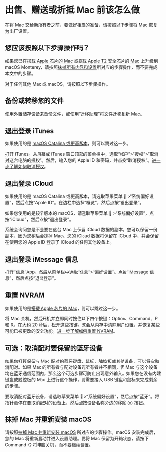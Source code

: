 # 出售、赠送或折抵 Mac 前该怎么做

在将 Mac 交给新所有者之前，要做好相应的准备，请按照以下步骤将 Mac 恢复为出厂设置。

## 您应该按照以下步骤操作吗？

如果您已在[搭载 Apple 芯片的 Mac](https://support.apple.com/zh-cn/HT211814) 或[搭载 Apple T2 安全芯片的 Mac](https://support.apple.com/zh-cn/HT208862) 上升级到 macOS Monterey，请按照[抹掉所有内容和设置](https://support.apple.com/zh-cn/HT212749)所对应的步骤操作，而不要完成本文中的步骤。

对于任何其他 Mac 或 macOS，请按照以下步骤操作。

 

## 备份或转移您的文件

使用外置储存设备来[备份文件](https://support.apple.com/zh-cn/mac-backup)，或使用“迁移助理”[将文件迁移到新 Mac](https://support.apple.com/zh-cn/HT204350)。

 

## 退出登录 iTunes

如果使用的是 [macOS Catalina 或更高版本](https://support.apple.com/zh-cn/HT201260)，则可以跳过这一步。

打开 iTunes。从屏幕或 iTunes 窗口顶部的菜单栏中，选取“帐户”>“授权”>“取消对这台电脑的授权”。然后，输入您的 Apple ID 和密码，并点按“取消授权”。[进一步了解如何取消授权](https://support.apple.com/zh-cn/HT204385)。

 

## 退出登录 iCloud

如果使用的是 macOS Catalina 或更高版本，请选取苹果菜单  >“系统偏好设置”，然后点按“Apple ID”。在边栏中选择“概览”，然后点按“退出登录”。

如果您使用的是较早版本的 macOS，请选取苹果菜单  >“系统偏好设置”，点按“iCloud”，然后点按“退出登录”。

系统会询问您是不是要在这台 Mac 上保留 iCloud 数据的副本。您可以保留一份副本，因为您稍后会抹掉 Mac。您的 iCloud 数据将保留在 iCloud 中，并会保留在使用您的 Apple ID 登录了 iCloud 的任何其他设备上。

 

## 退出登录 iMessage 信息

打开“信息”App，然后从菜单栏中选取“信息”>“偏好设置”。点按“iMessage 信息”，然后点按“退出登录”。

 

## 重置 NVRAM

如果使用的是[搭载 Apple 芯片的 Mac](https://support.apple.com/zh-cn/HT211814)，则可以跳过这一步。

将 Mac 关机，然后开机并立即同时按住以下四个按键：Option、Command、P 和 R。在大约 20 秒后，松开这些按键。这会从内存中清除用户设置，并恢复某些可能已被更改的安全功能。[进一步了解如何重置 NVRAM](https://support.apple.com/zh-cn/HT204063)。

 

## 可选：取消配对要保留的蓝牙设备

如果您打算保留与 Mac 配对的蓝牙键盘、鼠标、触控板或其他设备，可以将它取消配对。如果 Mac 的所有者与配对设备的所有者并不相同，但 Mac 与这个设备均在蓝牙通信范围内，那么这个可选步骤可防止出现意外输入。如果您在没有内建键盘或触控板的 Mac 上进行这个操作，则需要接入 USB 键盘和鼠标来完成剩余的步骤。

要取消配对蓝牙设备，请选取苹果菜单  >“系统偏好设置”，然后点按“蓝牙”。将指针悬停在要取消配对的设备上，然后点按设备名称旁边的移除 (x) 按钮。

  

## 抹掉 Mac 并重新安装 macOS

请按照[抹掉 Mac 并重新安装 macOS](https://support.apple.com/zh-cn/HT208496) 所对应的步骤操作。macOS 安装完成后，您的 Mac 将重新启动并进入设置助理。要将 Mac 保留为开箱状态，请按下 Command-Q 将电脑关机，而不要继续设置。